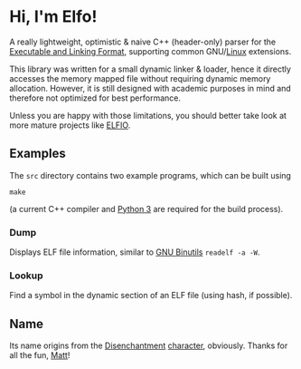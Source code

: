 Hi, I'm Elfo!
=============

A really lightweight, optimistic & naive C++ (header-only) parser for the [Executable and Linking Format](https://en.wikipedia.org/wiki/Executable_and_Linkable_Format), supporting common GNU/[Linux](https://refspecs.linuxfoundation.org/LSB_5.0.0/LSB-Core-generic/LSB-Core-generic/elf-generic.html) extensions.

This library was written for a small dynamic linker & loader, hence it directly accesses the memory mapped file without requiring dynamic memory allocation.
However, it is still designed with academic purposes in mind and therefore not optimized for best performance.

Unless you are happy with those limitations, you should better take look at more mature projects like [ELFIO](https://github.com/serge1/ELFIO).


Examples
--------

The `src` directory contains two example programs, which can be built using

    make

(a current C++ compiler and [Python 3](https://www.python.org/) are required for the build process).

### Dump

Displays ELF file information, similar to [GNU Binutils](https://www.gnu.org/software/binutils/) `readelf -a -W`.

### Lookup

Find a symbol in the dynamic section of an ELF file (using hash, if possible).


Name
----

Its name origins from the [Disenchantment](https://en.wikipedia.org/wiki/Disenchantment_(TV_series)) [character](https://disenchantment.fandom.com/wiki/Elfo), obviously.
Thanks for all the fun, [Matt](https://en.wikipedia.org/wiki/Matt_Groening)!
